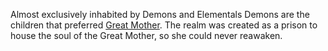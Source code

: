 Almost exclusively inhabited by Demons and Elementals
Demons are the children that preferred [Great Mother](../Religion/Deities/The%Mother%Below.md).
The realm was created as a prison to house the soul of the Great Mother, so she could never reawaken.